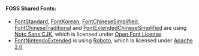#### FOSS Shared Fonts: 
* [FontStandard](FontStandard.ttf), [FontKorean](FontKorean.ttf), [FontChineseSimplified](FontChineseSimplified.ttf), [FontChineseTraditional](FontChineseTraditional.ttf) and [FontExtendedChineseSimplified](FontExtendedChineseSimplified.ttf) are using [Noto Sans CJK](https://github.com/googlefonts/noto-cjk), which is licensed under [Open Font License](https://scripts.sil.org/cms/scripts/page.php?site_id=nrsi&id=OFL)
* [FontNintendoExtended](FontNintendoExtended.ttf) is using [Roboto](https://fonts.google.com/specimen/Roboto), which is licensed under [Apache 2.0](https://www.apache.org/licenses/LICENSE-2.0)
